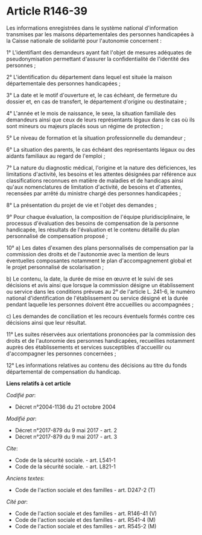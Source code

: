 # Article R146-39

Les informations enregistrées dans le système national d'information transmises par les maisons départementales des personnes
handicapées à la Caisse nationale de solidarité pour l'autonomie concernent :

1° L'identifiant des demandeurs ayant fait l'objet de mesures adéquates de pseudonymisation permettant d'assurer la
confidentialité de l'identité des personnes ;

2° L'identification du département dans lequel est située la maison départementale des personnes handicapées ;

3° La date et le motif d'ouverture et, le cas échéant, de fermeture du dossier et, en cas de transfert, le département
d'origine ou destinataire ;

4° L'année et le mois de naissance, le sexe, la situation familiale des demandeurs ainsi que ceux de leurs représentants
légaux dans le cas où ils sont mineurs ou majeurs placés sous un régime de protection ;

5° Le niveau de formation et la situation professionnelle du demandeur ;

6° La situation des parents, le cas échéant des représentants légaux ou des aidants familiaux au regard de l'emploi ;

7° La nature du diagnostic médical, l'origine et la nature des déficiences, les limitations d'activité, les besoins et les
attentes désignées par référence aux classifications reconnues en matière de maladies et de handicaps ainsi qu'aux
nomenclatures de limitation d'activité, de besoins et d'attentes, recensées par arrêté du ministre chargé des personnes
handicapées ;

8° La présentation du projet de vie et l'objet des demandes ;

9° Pour chaque évaluation, la composition de l'équipe pluridisciplinaire, le processus d'évaluation des besoins de
compensation de la personne handicapée, les résultats de l'évaluation et le contenu détaillé du plan personnalisé de
compensation proposé ;

10° a) Les dates d'examen des plans personnalisés de compensation par la commission des droits et de l'autonomie avec la
mention de leurs éventuelles composantes notamment le plan d'accompagnement global et le projet personnalisé de
scolarisation ;

b) Le contenu, la date, la durée de mise en œuvre et le suivi de ses décisions et avis ainsi que lorsque la commission
désigne un établissement ou service dans les conditions prévues au 2° de l'article L. 241-6, le numéro national
d'identification de l'établissement ou service désigné et la durée pendant laquelle les personnes doivent être accueillies ou
accompagnées ;

c) Les demandes de conciliation et les recours éventuels formés contre ces décisions ainsi que leur résultat.

11° Les suites réservées aux orientations prononcées par la commission des droits et de l'autonomie des personnes
handicapées, recueillies notamment auprès des établissements et services susceptibles d'accueillir ou d'accompagner les
personnes concernées ;

12° Les informations relatives au contenu des décisions au titre du fonds départemental de compensation du handicap.

**Liens relatifs à cet article**

_Codifié par_:

  - Décret n°2004-1136 du 21 octobre 2004

_Modifié par_:

  - Décret n°2017-879 du 9 mai 2017 - art. 2
  - Décret n°2017-879 du 9 mai 2017 - art. 3

_Cite_:

  - Code de la sécurité sociale. - art. L541-1
  - Code de la sécurité sociale. - art. L821-1

_Anciens textes_:

  - Code de l'action sociale et des familles - art. D247-2 (T)

_Cité par_:

  - Code de l'action sociale et des familles - art. R146-41 (V)
  - Code de l'action sociale et des familles - art. R541-4 (M)
  - Code de l'action sociale et des familles - art. R545-2 (M)
